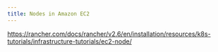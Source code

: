```yaml
---
title: Nodes in Amazon EC2
---
```


https://rancher.com/docs/rancher/v2.6/en/installation/resources/k8s-tutorials/infrastructure-tutorials/ec2-node/